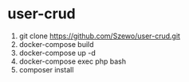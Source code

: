 # user-crud

1. git clone https://github.com/Szewo/user-crud.git
2. docker-compose build
3. docker-compose up -d
4. docker-compose exec php bash
5. composer install

